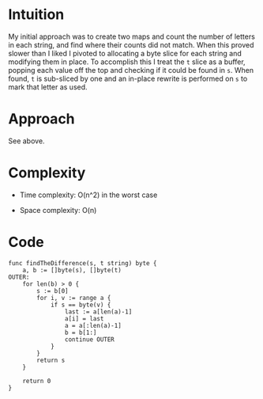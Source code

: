 # Intuition
My initial approach was to create two maps and count the number of letters in each string, and find where their counts did not match. When this proved slower than I liked I pivoted to allocating a byte slice for each string and modifying them in place. To accomplish this I treat the `t` slice as a buffer, popping each value off the top and checking if it could be found in `s`. When found, `t` is sub-sliced by one and an in-place rewrite is performed on `s` to mark that letter as used.   
# Approach
See above.

# Complexity
- Time complexity:
O(n^2) in the worst case

- Space complexity:
O(n)

# Code
```
func findTheDifference(s, t string) byte {
	a, b := []byte(s), []byte(t)
OUTER:
	for len(b) > 0 {
		s := b[0]
		for i, v := range a {
			if s == byte(v) {
				last := a[len(a)-1]
				a[i] = last
				a = a[:len(a)-1]
				b = b[1:]
				continue OUTER
			}
		}
		return s
	}

	return 0
}
```